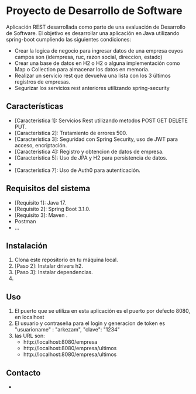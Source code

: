 

# Proyecto de Desarrollo de Software

Aplicación REST desarrollada como parte de una evaluación de Desarrollo de Software. El objetivo es desarrollar una aplicación en Java utilizando spring-boot cumpliendo las siguientes condiciones:

- Crear la logica de negocio para ingresar datos de una empresa cuyos campos son (idempresa, ruc, razon social, direccion, estado) 
- Crear una base de datos en H2 o H2 o alguna implementación como Map o Collection para almacenar los datos en memoria.
- Realizar un servicio rest que devuelva una lista con los 3 últimos registros de empresas.
- Segurizar los servicios rest anteriores utilizando spring-security 


## Características

- [Característica 1]: Servicios Rest utilizando metodos POST GET DELETE PUT.
- [Característica 2]: Tratamiento de errores 500.
- [Característica 3]: Seguridad con Spring Security, uso de JWT para acceso, encriptación.
- [Característica 4]: Registro y obtencion de datos de empresa.
- [Característica 5]: Uso de JPA y H2 para persistencia de datos.
- [Característica 6]: Validaciones.
- [Característica 7]: Uso de Auth0 para autenticación.

## Requisitos del sistema

- [Requisito 1]: Java 17.
- [Requisito 2]: Spring Boot 3.1.0.
- [Requisito 3]: Maven .
- Postman
- ...

## Instalación

1. Clona este repositorio en tu máquina local.
2. [Paso 2]: Instalar drivers h2.
3. [Paso 3]: Instalar dependencias.
4. [Paso 4]: Ejecutar.


## Uso

1. El puerto que se utiliza en esta aplicación es el puerto por defecto 8080, en localhost
2. El usuario y contraseña para el login y generacion de token es "usuarioname" : "arkezam", "clave": "1234"
3. las URL son:
   - http://localhost:8080/empresa
   - http://localhost:8080/empresa/ultimos
   - http://localhost:8080/empresa/ultimos


## Contacto

- [Kevin Arnold Paye Zamata]: [arkezam@gmail.com]

